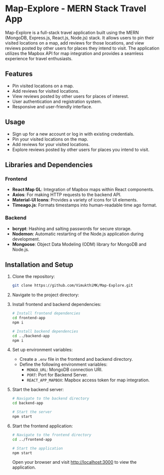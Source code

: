 # Map-Explore - MERN Stack Travel App

Map-Explore is a full-stack travel application built using the MERN (MongoDB, Express.js, React.js, Node.js) stack. It allows users to pin their visited locations on a map, add reviews for those locations, and view reviews posted by other users for places they intend to visit. The application utilizes the Mapbox API for map integration and provides a seamless experience for travel enthusiasts.

## Features

- Pin visited locations on a map.
- Add reviews for visited locations.
- View reviews posted by other users for places of interest.
- User authentication and registration system.
- Responsive and user-friendly interface.

## Usage

- Sign up for a new account or log in with existing credentials.
- Pin your visited locations on the map.
- Add reviews for your visited locations.
- Explore reviews posted by other users for places you intend to visit.

## Libraries and Dependencies

### Frontend
- **React Map GL**: Integration of Mapbox maps within React components.
- **Axios**: For making HTTP requests to the backend API.
- **Material-UI Icons**: Provides a variety of icons for UI elements.
- **Timeago.js**: Formats timestamps into human-readable time ago format.

### Backend
- **bcrypt**: Hashing and salting passwords for secure storage.
- **Nodemon**: Automatic restarting of the Node.js application during development.
- **Mongoose**: Object Data Modeling (ODM) library for MongoDB and Node.js.

## Installation and Setup

1. Clone the repository:

    ```bash
    git clone https://github.com/VimukthiMK/Map-Explore.git
    ```

2. Navigate to the project directory:

3. Install frontend and backend dependencies:

    ```bash
    # Install frontend dependencies
    cd frontend-app
    npm i 

    # Install backend dependencies
    cd ../backend-app
    npm i
    ```

4. Set up environment variables:

    - Create a `.env` file in the frontend and backend directory.
    - Define the following environment variables:
        - `MONGO_URL`: MongoDB connection URI.
        - `PORT`: Port for Backend Server.
        - `REACT_APP_MAPBOX`: Mapbox access token for map integration.

5. Start the backend server:

    ```bash
    # Navigate to the backend directory
    cd backend-app

    # Start the server
    npm start
    ```

6. Start the frontend application:

    ```bash
    # Navigate to the frontend directory
    cd ../frontend-app

    # Start the application
    npm start
    ```

    Open your browser and visit [http://localhost:3000](http://localhost:3000) to view the application.


